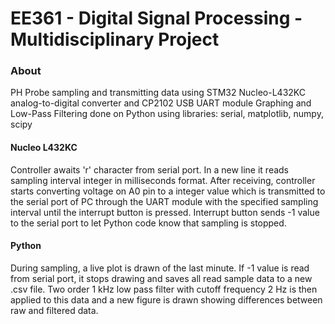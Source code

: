 # EE361 - Digital Signal Processing - Multidisciplinary Project
### About
PH Probe sampling and transmitting data using STM32 Nucleo-L432KC analog-to-digital converter and CP2102 USB UART module
Graphing and Low-Pass Filtering done on Python using libraries: serial, matplotlib, numpy, scipy
#### Nucleo L432KC
Controller awaits 'r' character from serial port. In a new line it reads sampling interval integer in milliseconds format. After receiving, controller starts converting voltage on A0 pin to a integer value which is transmitted to the serial port of PC through the UART module with the specified sampling interval until the interrupt button is pressed. Interrupt button sends -1 value to the serial port to let Python code know that sampling is stopped.
#### Python
During sampling, a live plot is drawn of the last minute. If -1 value is read from serial port, it stops drawing and saves all read sample data to a new .csv file. Two order 1 kHz low pass filter with cutoff frequency 2 Hz is then applied to this data and a new figure is drawn showing differences between raw and filtered data.
